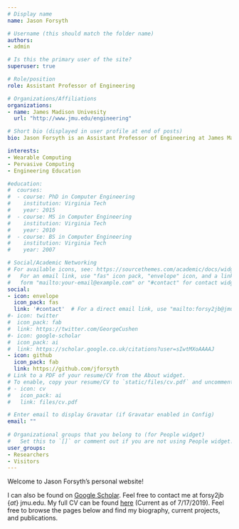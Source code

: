 ```yaml
---
# Display name
name: Jason Forsyth

# Username (this should match the folder name)
authors:
- admin

# Is this the primary user of the site?
superuser: true

# Role/position
role: Assistant Professor of Engineering

# Organizations/Affiliations
organizations:
- name: James Madison Univesity
  url: "http://www.jmu.edu/engineering"

# Short bio (displayed in user profile at end of posts)
bio: Jason Forsyth is an Assistant Professor of Engineering at James Madison University. His major research interests are in wearable/pervasive computing and engineering education. His current research interests focus on on-body human activity recognition and interactive machine learning for physical therapy patients and practitioners to increase exercise adherence and clinical evaluation. 

interests:
- Wearable Computing
- Pervasive Computing
- Engineering Education

#education:
#  courses:
#  - course: PhD in Computer Engineering
#    institution: Virginia Tech
#    year: 2015
#  - course: MS in Computer Engineering
#    institution: Virginia Tech
#    year: 2010
#  - course: BS in Computer Engineering
#    institution: Virginia Tech
#    year: 2007

# Social/Academic Networking
# For available icons, see: https://sourcethemes.com/academic/docs/widgets/#icons
#   For an email link, use "fas" icon pack, "envelope" icon, and a link in the
#   form "mailto:your-email@example.com" or "#contact" for contact widget.
social:
- icon: envelope
  icon_pack: fas
  link: '#contact'  # For a direct email link, use "mailto:forsy2jb@jmu.edu".
#- icon: twitter
#  icon_pack: fab
#  link: https://twitter.com/GeorgeCushen
#- icon: google-scholar
#  icon_pack: ai
#  link: https://scholar.google.co.uk/citations?user=sIwtMXoAAAAJ
- icon: github
  icon_pack: fab
  link: https://github.com/jforsyth
# Link to a PDF of your resume/CV from the About widget.
# To enable, copy your resume/CV to `static/files/cv.pdf` and uncomment the lines below.  
# - icon: cv
#   icon_pack: ai
#   link: files/cv.pdf

# Enter email to display Gravatar (if Gravatar enabled in Config)
email: ""
  
# Organizational groups that you belong to (for People widget)
#   Set this to `[]` or comment out if you are not using People widget.  
user_groups:
- Researchers
- Visitors
---
```


Welcome to Jason Forsyth’s personal website!

I can also be found on [Google Scholar](https://scholar.google.com/citations?user=EY6SBHcAAAAJ&hl=en). Feel free to contact me at forsy2jb {_at_} jmu.edu. My full CV can be found [here](pdfs/Jason-Forsyth-CV.pdf) (Current as of 7/17/2019). Feel free to browse the pages below and find my biography, current projects, and publications.
